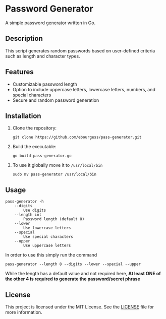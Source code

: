 # Password Generator

A simple password generator written in Go.

## Description

This script generates random passwords based on user-defined criteria such as length and character types.

## Features

- Customizable password length
- Option to include uppercase letters, lowercase letters, numbers, and special characters
- Secure and random password generation

## Installation

1. Clone the repository:

    ```shell
    git clone https://github.com/ebourgess/pass-generator.git
    ```

2. Build the executable:

    ```shell
    go build pass-generator.go
    ```

3. To use it globally move it to `/usr/local/bin`

    ```shell
    sudo mv pass-generator /usr/local/bin
    ```

## Usage

```shell
pass-generator -h
    --digits
        Use digits
    --length int
        Password length (default 8)
    --lower
        Use lowercase letters
    --special
        Use special characters
    --upper
        Use uppercase letters
```

In order to use this simply run the command

```shell
pass-generator --length 8 --digits --lower --special --upper
```

While the length has a default value and not required here, **At least ONE of the other 4 is required to generate the password/secret phrase**

## License

This project is licensed under the MIT License. See the [LICENSE](LICENSE) file for more information.

